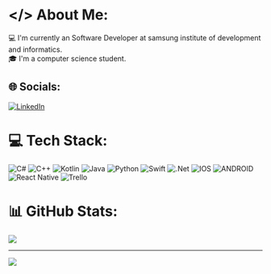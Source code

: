 
# </> About Me:
💻 I'm currently an Software Developer at samsung institute of development and informatics.<br>🎓 I'm a computer science student.


## 🌐 Socials:
[![LinkedIn](https://img.shields.io/badge/LinkedIn-%230077B5.svg?logo=linkedin&logoColor=white)](https://www.linkedin.com/in/cristofer-silva-099b43215?lipi=urn%3Ali%3Apage%3Ad_flagship3_profile_view_base_contact_details%3BVgcvJ9MOQmOx0HofMjHl3A%3D%3D) 

# 💻 Tech Stack:
![C#](https://img.shields.io/badge/c%23-%23239120.svg?style=flat&logo=c-sharp&logoColor=white) ![C++](https://img.shields.io/badge/c++-%2300599C.svg?style=flat&logo=c%2B%2B&logoColor=white) ![Kotlin](https://img.shields.io/badge/kotlin-%230095D5.svg?style=flat&logo=kotlin&logoColor=white) ![Java](https://img.shields.io/badge/java-%23ED8B00.svg?style=flat&logo=java&logoColor=white) ![Python](https://img.shields.io/badge/python-3670A0?style=flat&logo=python&logoColor=ffdd54) ![Swift](https://img.shields.io/badge/swift-F54A2A?style=flat&logo=swift&logoColor=white) ![.Net](https://img.shields.io/badge/.NET-5C2D91?style=flat&logo=.net&logoColor=white) ![IOS](https://img.shields.io/badge/IOS-%2320232a.svg?style=flat&logo=apple&logoColor=white) ![ANDROID](https://img.shields.io/badge/android-%2320232a.svg?style=flat&logo=android&logoColor=%a4c639) ![React Native](https://img.shields.io/badge/react_native-%2320232a.svg?style=flat&logo=react&logoColor=%2361DAFB) ![Trello](https://img.shields.io/badge/Trello-%23026AA7.svg?style=flat&logo=Trello&logoColor=white)
# 📊 GitHub Stats:
![](https://github-readme-stats.vercel.app/api/top-langs/?username=CristoferSilva&theme=swift&hide_border=true&include_all_commits=true&count_private=true&layout=compact)

---
[![](https://visitcount.itsvg.in/api?id=CristoferSilva&icon=3&color=12)](https://visitcount.itsvg.in)

<!-- Proudly created with GPRM ( https://gprm.itsvg.in ) -->
